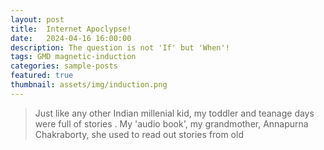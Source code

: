 ```yaml
---
layout: post
title:  Internet Apoclypse!
date:   2024-04-16 16:00:00
description: The question is not 'If' but 'When'!
tags: GMD magnetic-induction
categories: sample-posts
featured: true
thumbnail: assets/img/induction.png
---
```

<blockquote>
Just like any other Indian millenial kid, my toddler and teanage days were full of stories . My 'audio book', my grandmother, Annapurna Chakraborty, she used to read out stories from old 
</blockquote>